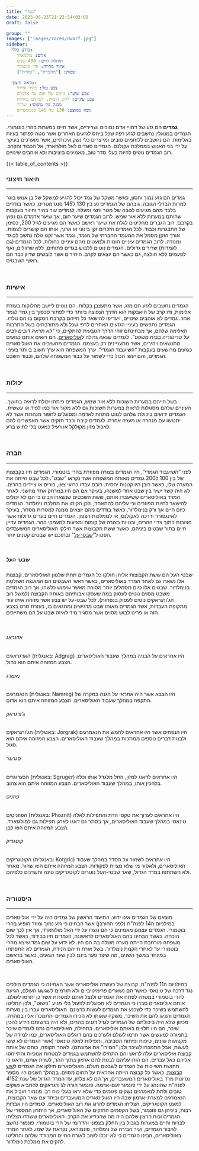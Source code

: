 ```yaml
---
title: "גמד"
date: 2023-06-23T21:22:54+03:00
draft: false

group: ""
images: ["images/races/dwarf.jpg"]
sidebar:
  מידע כללי:
    אלים: מולגזארד
    תוחלת חיים: 400 שנים
    איזור מחייה: הרי בוטמורי
    שפות: ["מדוברת", "גמדית"]

  מראה חיצוני:
    צבע עור: בהיר וחיוור
    צבע שיער: גוונים של חום עד אדמדם
    צבע עיניים: לרוב חומות, לעיתים כחולות
    מבנה גוף טיפוסי: שרירי
    גובה ממוצע: 130 עד 145 סנטימטרים
---
```


**גמדים** הם גזע של דמויי אדם נמוכים ושריריים, אשר חיים במערות בהרי בוטמורי. הגמדים במנאלין נחשבים לגזע רפה שכל ביחס לגזעים האחרים אשר נוטה לפתור בעיות באלימות. הם נחשבים ללוחמים טובים ומייצרים כלי נשק איכותיים, אשר מוערכים בעיקר על ידי בני האנוש בממלכת אקולנס. הגמדים סוגדים לאל מולגזארד, אל הכבוד והקרב. רוב הגמדים נוטים להיות בעלי סדר טוב, מאמינים ביציבות ולא אוהבים שינויים.

{{< table_of_contents >}}

### תיאור חיצוני

---

גמדים הם גזע נמוך וחסון, כאשר משקל של גמד יכול להגיע למשקל של בן אנוש בוגר למרות הבדלי הגובה. גובהם של הגמדים נע בין 130 ל145 סנטימטרים, כאשר בודדים בלבד מהם מגיעים לגובה של מטר וחצי ומעלה. לגמדים עור בהיר וחיוור בעקבות שהותם במערות ללא אור שמש. לרוב הגמדים שיער חום, אך שיער אדמדם גם נפוץ בקרבם. רוב הגברים מחליטים לגלח את שיער ראשם כאשר הם מגיעים לגיל 200, כסימן של התבגרות וכבוד. לכל הגמדים הזכרים זקן בינוני או ארוך, אותו הם קושרים לצמות. אורך הזקן מסמל את המעמד החברתי של הגמד, וגמד אשר זקנו גולח נחשב לבוגד ומנודה. לרוב הגמדים עיניים חומות ולמעטים מהם עיניים כחולות. לכל הגמדים (גם לגמדות) שרירים גדולים. הגמדים נוטים ללבוש בגדים פתוחים, ללא שרוולים, ואף לפעמים ללא חולצה, גם כאשר הם יוצאים לקרב. היחידים אשר לובשים שריון כבד הם ראשי השבטים.

&nbsp;

### אישיות

---

הגמדים נחשבים לגזע חם מזג, אשר מתעצבן בקלות. הם נוטים ליישב מחלוקות בעזרת אלימות, ודו קרב של היאבקות הוא הדרך הנפוצה ביותר כדי לפתור סכסוך בין גמד לגמד אחר. גמדים לא אוהבים שינויים, ויעדיפו להישאר כל חייהם בקרבת המקום בו הם נולדו. הגמדים נתפשים בעיניי הגזעים האחרים לרפי שכל ולא מתורבתים בשל התרבות האלימה שלהם, אך מבחינתם זוהי הדרך הטבעית להתקיים, כי *“לא תראה דובים רבים על טריטוריה בבית משפט”*. לגמדים שנאה גדולה ל[אוליסארים](../ulisary). הם רואים אותם כגזעים מתנשאים ויהירים, אשר מתעניינים רק בעצמם. הגמדים מחשיבים את האוליסארים כגזעים מרושעים בעקבות “השיעבוד הגמדי”. ערך המשפחה הוא ערך חשוב ביותר בעיניי הגמדים, והם יעשו הכול כדי לשמור על כבוד המשפחה שלהם, וכבוד השבט.

&nbsp;

### יכולות

---

בשל חייהם במערות חשוכות ללא אור שמש, הגמדים פיתחו יכולת לראיה בחושך. העיניים שלהם מסוגלות לראות במערות חשוכות גם ללא מקור אור כמו לפיד או עששית. הגמדים ידועים ביכולת שלהם לנווט מתחת לאדמה ומסוגלים לחפור מנהרות אשר לא יתנגשו עם מנהרה או מערה אחרת. לגמדים קיבה וכבד חזקים אשר מאפשרים להם לאכול מזון מקולקל או רעיל כמעט בלי לחוש ברע.

&nbsp;

### חברה

---

לפני “השיעבוד הגמדי”, חיו הגמדים בצורה מפוזרת בהרי בוטמורי. הגמדים חיו בקבוצות של בין 100 ל200 גמדים מאותה המשפחה אשר נקראו “שבט”. לכל שבט הייתה את המערה שלו, כאשר רובן היו קטנות יחסית. רובם עבדו כרועי צאן, כורים או ציידים בהרים. לא היה קשר ישיר בין שבט אחד למשנהו, בעיקר אם הם היו במרחק אחד מהשני. לאחר המרד באוליסארים ששיעבדו אותם, ששת השבטים שנשארו הבינו כי הם לא יכולים להישאר לחיות מפוזרים וכי עליהם להתאחד, ולכן הקימו את ממלכת נימלדור. הגמדים כיום חיים אך ורק בנימלדור, כאשר בודדים מהם יוצאים ממנה למטרות מסחר, בעיקר לאינגפורד ודרכה לאקולנס, או לממלכות הצפון. הגמדים חיים בערים גדולות אשר חצובות בתוך צדיי ההרים, ובנויות בצורה של קומות ומגיעות למעמקי ההר. הגמדים עדיין חיים בתור שבטים ביניהם, כאשר ששת הקבוצות אשר חילקו האוליסארים המשעבדים הפכו ל"[שבטי על](#היסטוריה)" ובתוכם יש שבטים קטנים יותר.

&nbsp;

##### שבטי העל

שבטי העל הם ששת הקבוצות אליהן חולקו כל הגמדים תחת שלטון האוליסארים. קבוצות אלו נשארו גם לאחר המרד באוליסארים, כאשר ראשי השבטים הם המועצה השולטת בנימלדור. שבטים אלו כיום מסמלים יותר מסורת מאשר שימוש כלשהו, אך רוב הגמדים משבט מסוים נוטים לעסוק במה שעסקו אבותיהם באותה הקבוצה (למשל רוב הג’ורגראקים נוטים לעסוק בנפחות). לכל שבט-על יש צבע אשר מזוהה איתו עוד מתקופת העבדות, אשר הגמדים מאותו שבט מדגישים ומתגאים בו, בעזרת סרט בצבע הזה או פריט לבוש מסוים אשר מסגיר מיד לאיזה שבט על הם משתייכים.

&nbsp;

###### _אדגראג_

האדגראגים (באנגלית: Adgrag) היו אחראים על הבניה במהלך שעבוד האוליסארים. הצבע המזוהה איתם הוא כחול.

###### _נאמרג_

הנאמרגים (באנגלית: Namreg) היו הצבא אשר היה אחראי על הגנה במקרה של התקפה במהלך שעבוד האוליסארים. הצבע המזוהה איתם הוא אדום.

###### _ג’ורגראק_

הג’ורגראקים (באנגלית: Jorgrak) היו הנפחים אשר היו אחראים לחמש את הנאמרגים ולבנות דברים נוספים ממתכות במהלך שעבוד האוליסארים. הצבע המזוהה איתם הוא סגול.

###### _סגרוגר_

הסגרוגרים (באנגלית: Sgruger) היו אחראים לדאוג למזון, החל מלגדל אותו וכלה בלהכין אותו, במהלך שעבוד האוליסארים. הצבע המזוהה איתם הוא צהוב.

###### _פוזניט_

הפוזניטים (באנגלית: Phoznit) היו אחראים לערוך את טקסי הדת והתפילות לאלה טינאסי במהלך שעבוד האוליסארים, אך בסתר גם דאגו לארגן תפילות גם למולגזארד. הצבע המזוהה איתם הוא לבן.

###### _קוטגריק_

הקוטגריקים (באנגלית: Kotgric) היו אחראים לשמור על הסדר במהלך שעבוד האוליסארים, ולאסור מי שלא מציית לפקודות. הצבע המזוהה איתם הוא שחור. מאחר ולא השתתפו במרד הגדול, שאר שבטי-העל נוטרים לקוטגריקים טינה וחשדנים כלפיהם.

&nbsp;

### היסטוריה

---

מוצאם של הגמדים אינו ידוע. התיעוד הראשון של גמדים היה על ידי אוליסארים במילניום ה14 לפנה"ח (לפני החורבן) אשר הבחינו כי גזע נמוך ומוזר הופיע בהרי בוטמורי. הגמדים עצמם מאמינים כי הם נוצרו על ידי האל מולגזארד, אך אין לכך שום הוכחה. כאשר הבחינו בהם האוליסארים לראשונה, הגמדים חיו בבידוד, כאשר לכל משפחה מורחבת הייתה מערה משלה בה הם חיו. לא ידוע על שום גמד שיצא מהרי בוטמורי עד לאחרי הקמת נימלדור. בשל אורח חייהם הנידח, הגמדים לא התפתחו במיוחד במשך השנים, מה שיצר פער בינם לבין שער הגזעים, כאשר בראשם האוליסארים.

&nbsp;

במילניום ה11 לפנה"ח, קבוצה של כעשרה אוליסארים אשר האמינה כי הגמדים הולכים נגד דרכה של טינאסי כאשר הם נשארים פרימיטיביים ולא תורמים לשגשוג העולם, הגיעה להרי בוטמורי במטרה לפתח את הגמדים ולנצל אותם למטרות אשר כן יתרמו לעולם. אותם אוליסארים סברו כי הגמדים לא מסוגלים לפעול בלי מניע "פשוט", ולכן החליטו להשתמש בשיכר כדי לשכנע את הגמדים לעשות כרצונם. האוליסארים עברו בין מערות הגמדים והציגו להם את השיכר, משקה שאותו לא הכירו הגמדים והתמכרו אליו במהרה. מכיוון שלא היה ביכולתם של הגמדים לגדל דגנים בהרים, ולא היה ברשותם הידע להכין שיכר, הם היו תלויים באותם אוליסארים. בתחילה, האוליסארים נתנו לגמדים שיכר בתמורה למעשים אשר תרמו לעולם ולערכים בהם דוגלים האוליסארים, כמו למידה של מקצועות שונים, טיפוח ופיתוח הסביבה, ותפילות לאלה טינאסי (אשר הגמדים לא ששו לעשות, אבל התמכרו לשיכר ולכן “המירו” את אמונתם). לאחר תקופה, כוחם של אותה קבוצת אוליסארים עלה לראש והם התחילו להשתמש בגמדים למטרות אנוכיות והתייחסו אליהם כאל עבדים. הם הורו עליהם לבנות להם ארמון בתוך ההר, לשרת אותם, ודאגו כי תחושת השייכות של הגמדים לשבטם תעלם. האוליסארים חילקו את הגמדים ל[שש קבוצות](#שבטי-העל), כאשר כל קבוצה הייתה אחראית על תחום מסוים. במהלך השנים היו מספר נסיונות מרד באוליסארים המשעבדים, אך הם לא צלחו, עד המרד הגדול של שנת 4152 לפנה"ח שהונהג על ידי פונמור זעם-אדמה. פונמור הורה לג’ורגראקים להחביא נשקים טובים ולתת לנאמרגים נשקים פגומים כדי שלא יראו בעלי כוח רב. פונמור הוביל את הנאמרגים למערת-ארמון שבה חיו האוליסארים המשעבדים וביחד עם שאר הקבוצות, למעט הקוטגריקים, הצליחו הגמדים להרוג את רוב האוליסארים. לגמדים היו אבדות רבות, ביניהן גם פונמור, בשל הקסמים החזקים של האוליסארים, אך היתרון המספרי של הגמדים וכוח הרצון שלהם היה מה שהכריע את הקרב. האוליסארים ששרדו הצליחו לברוח וחיים במערות בגבול בין החלק בצפוני והדרומי של הרי בוטמורי. פונמור נחשב לגיבור הגמדים, ועיר הבירה של נימלדור, פונמוראג, נקראת על שמו. לאחר המרד באוליסארים, הבינו הגמדים כי לא יוכלו לשוב לאורח החיים המבודד שלהם והחליטו להקים את ממלכת נימלדור.
